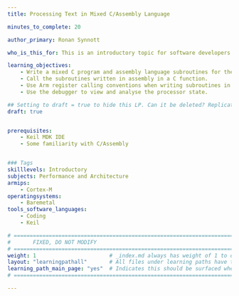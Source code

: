 ```yaml
---
title: Processing Text in Mixed C/Assembly Language

minutes_to_complete: 20

author_primary: Ronan Synnott

who_is_this_for: This is an introductory topic for software developers interested in efficiently programming microcontrollers with C/Assembly.

learning_objectives: 
    - Write a mixed C program and assembly language subroutines for the microcontroller. 
    - Call the subroutines written in assembly in a C function.  
    - Use Arm register calling conventions when writing subroutines in assembly language.  
    - Use the debugger to view and analyse the processor state.  

## Setting to draft = true to hide this LP. Can it be deleted? Replication of content in //asm.
draft: true


prerequisites:
    - Keil MDK IDE
    - Some familiarity with C/Assembly


### Tags
skilllevels: Introductory
subjects: Performance and Architecture 
armips:
    - Cortex-M
operatingsystems:
    - Baremetal
tools_software_languages:
    - Coding
    - Keil

# ================================================================================
#       FIXED, DO NOT MODIFY
# ================================================================================
weight: 1                       # _index.md always has weight of 1 to order correctly
layout: "learningpathall"       # All files under learning paths have this same wrapper
learning_path_main_page: "yes"  # Indicates this should be surfaced when looking for related content. Only set for _index.md of learning path content.
# ================================================================================

---
```

